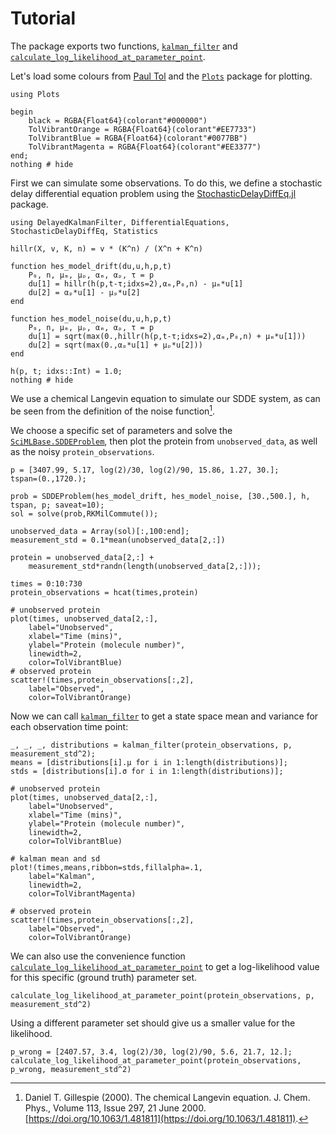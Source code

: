 # Tutorial

The package exports two functions, [`kalman_filter`](@ref) and [`calculate_log_likelihood_at_parameter_point`](@ref).

Let's load some colours from [Paul Tol](https://personal.sron.nl/~pault/) and the [`Plots`](https://docs.juliaplots.org/stable/) package for plotting.

```@example tutorial
using Plots

begin
    black = RGBA{Float64}(colorant"#000000")
    TolVibrantOrange = RGBA{Float64}(colorant"#EE7733")
    TolVibrantBlue = RGBA{Float64}(colorant"#0077BB")
    TolVibrantMagenta = RGBA{Float64}(colorant"#EE3377")
end;
nothing # hide
```
First we can simulate some observations. To do this, we define a stochastic delay differential equation problem using the [StochasticDelayDiffEq.jl](https://github.com/SciML/StochasticDelayDiffEq.jl) package.

```@example tutorial
using DelayedKalmanFilter, DifferentialEquations, StochasticDelayDiffEq, Statistics

hillr(X, v, K, n) = v * (K^n) / (X^n + K^n)

function hes_model_drift(du,u,h,p,t)
    P₀, n, μₘ, μₚ, αₘ, αₚ, τ = p
    du[1] = hillr(h(p,t-τ;idxs=2),αₘ,P₀,n) - μₘ*u[1]
    du[2] = αₚ*u[1] - μₚ*u[2]
end

function hes_model_noise(du,u,h,p,t)
    P₀, n, μₘ, μₚ, αₘ, αₚ, τ = p
    du[1] = sqrt(max(0.,hillr(h(p,t-τ;idxs=2),αₘ,P₀,n) + μₘ*u[1]))
    du[2] = sqrt(max(0.,αₚ*u[1] + μₚ*u[2]))
end

h(p, t; idxs::Int) = 1.0;
nothing # hide
```
We use a chemical Langevin equation to simulate our SDDE system, as can be seen from the definition of the noise function[^Gillespie2000].

[^Gillespie2000]: Daniel T. Gillespie (2000). The chemical Langevin equation. J. Chem. Phys., Volume 113, Issue 297, 21 June 2000. [https://doi.org/10.1063/1.481811](https://doi.org/10.1063/1.481811).

We choose a specific set of parameters and solve the [`SciMLBase.SDDEProblem`](https://diffeq.sciml.ai/stable/types/sdde_types/#SciMLBase.SDDEProblem), then plot the protein from `unobserved_data`, as well as the noisy `protein_observations`.

```@example tutorial
p = [3407.99, 5.17, log(2)/30, log(2)/90, 15.86, 1.27, 30.];
tspan=(0.,1720.);

prob = SDDEProblem(hes_model_drift, hes_model_noise, [30.,500.], h, tspan, p; saveat=10);
sol = solve(prob,RKMilCommute());

unobserved_data = Array(sol)[:,100:end];
measurement_std = 0.1*mean(unobserved_data[2,:])

protein = unobserved_data[2,:] + 
    measurement_std*randn(length(unobserved_data[2,:]));

times = 0:10:730
protein_observations = hcat(times,protein)

# unobserved protein
plot(times, unobserved_data[2,:],
    label="Unobserved",
    xlabel="Time (mins)",
    ylabel="Protein (molecule number)",
    linewidth=2,
    color=TolVibrantBlue)
# observed protein
scatter!(times,protein_observations[:,2],
    label="Observed",
    color=TolVibrantOrange)
```

Now we can call [`kalman_filter`](@ref) to get a state space mean and variance for each observation time point:

```@example tutorial
_, _, _, distributions = kalman_filter(protein_observations, p, measurement_std^2);
means = [distributions[i].μ for i in 1:length(distributions)];
stds = [distributions[i].σ for i in 1:length(distributions)];

# unobserved protein
plot(times, unobserved_data[2,:],
    label="Unobserved",
    xlabel="Time (mins)",
    ylabel="Protein (molecule number)",
    linewidth=2,
    color=TolVibrantBlue)

# kalman mean and sd
plot!(times,means,ribbon=stds,fillalpha=.1,
    label="Kalman",
    linewidth=2,
    color=TolVibrantMagenta)

# observed protein
scatter!(times,protein_observations[:,2],
    label="Observed",
    color=TolVibrantOrange)
```

We can also use the convenience function [`calculate_log_likelihood_at_parameter_point`](@ref) to get a log-likelihood value for this specific (ground truth) parameter set.

```@example tutorial
calculate_log_likelihood_at_parameter_point(protein_observations, p, measurement_std^2)
```

Using a different parameter set should give us a smaller value for the likelihood.

```@example tutorial
p_wrong = [2407.57, 3.4, log(2)/30, log(2)/90, 5.6, 21.7, 12.];
calculate_log_likelihood_at_parameter_point(protein_observations, p_wrong, measurement_std^2)
```